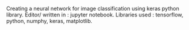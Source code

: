 Creating a neural network for image classification using keras python library.
Editor/ written in : jupyter notebook.
Libraries used : tensorflow, python, numphy, keras, matplotlib.
